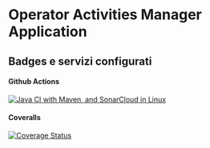 # Operator Activities Manager Application

## Badges e servizi configurati

#### Github Actions
[![Java CI with Maven, and SonarCloud in Linux](https://github.com/cerullosalvatore/operatoractivitiesmanager/actions/workflows/sonarcloud.yml/badge.svg?branch=configuration&service=github)](https://github.com/cerullosalvatore/operatoractivitiesmanager/actions/workflows/sonarcloud.yml)

#### Coveralls

[![Coverage Status](https://coveralls.io/repos/github/cerullosalvatore/operatoractivitiesmanager/badge.svg?branch=configuration&service=github)](https://coveralls.io/github/cerullosalvatore/operatoractivitiesmanager?branch=configuration)
